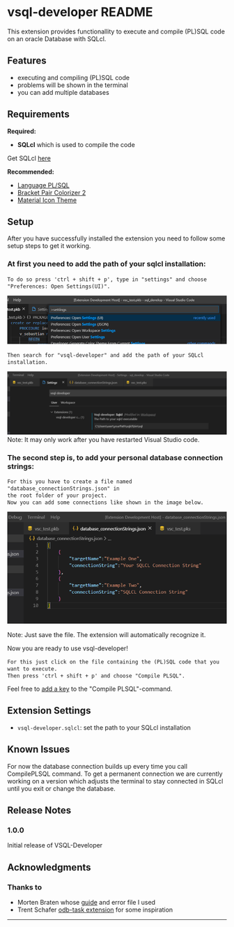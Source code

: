 # vsql-developer README

This extension provides functionallity to execute and compile (PL)SQL code on an oracle Database with SQLcl.

## Features
* executing and compiling (PL)SQL code
* problems will be shown in the terminal
* you can add multiple databases

## Requirements

**Required:**  
* **SQLcl** which is used to compile the code
  
Get SQLcl [here](https://www.oracle.com/de/database/technologies/appdev/sqlcl.html)

**Recommended:**  
* [Language PL/SQL](https://marketplace.visualstudio.com/items?itemName=xyz.plsql-language)  
* [Bracket Pair Colorizer 2](https://marketplace.visualstudio.com/items?itemName=CoenraadS.bracket-pair-colorizer-2)  
* [Material Icon Theme](https://marketplace.visualstudio.com/items?itemName=PKief.material-icon-theme)

## Setup
After you have successfully installed the extension you need to follow some setup steps to get it working.

### At first you need to add the path of your sqlcl installation:

```
To do so press 'ctrl + shift + p', type in "settings" and choose "Preferences: Open Settings(UI)".
```
![If you can read this some images are missing. Please visit [github](https://github.com/fd-primus/VSQL-Developer/blob/master/vsql-developer/README.md) for full documentation](readme-images/settings.png)
```
Then search for "vsql-developer" and add the path of your SQLcl installation.
```
![[]()](readme-images/sqlclPath.png)
Note: It may only work after you have restarted Visual Studio code.


### The second step is, to add your personal database connection strings:
```
For this you have to create a file named "database_connectionStrings.json" in  
the root folder of your project.
Now you can add some connections like shown in the image below.
```
![](/readme-images/databaseStrings.PNG)

Note: Just save the file. The extension will automatically recognize it.

Now you are ready to use vsql-developer!

```
For this just click on the file containing the (PL)SQL code that you want to execute.
Then press 'ctrl + shift + p' and choose "Compile PLSQL".
```
Feel free to [add a key](https://code.visualstudio.com/docs/getstarted/keybindings) to the "Compile PLSQL"-command.

## Extension Settings

* `vsql-developer.sqlcl`: set the path to your SQLcl installation

## Known Issues

For now the database connection builds up every time you call CompilePLSQL command.
To get a permanent connection we are currently working on a version which adjusts the terminal to stay connected in SQLcl until you exit or change the database.

## Release Notes

### 1.0.0

Initial release of VSQL-Developer

## Acknowledgments
### Thanks to
*  Morten Braten whose [guide](https://ora-00001.blogspot.com/2017/03/using-vs-code-for-plsql-development.html) and error file I used
*  Trent Schafer [odb-task extension](https://marketplace.visualstudio.com/items?itemName=tschf.odb-task) for some inspiration
-----------------------------------------------------------------------------------------------------------